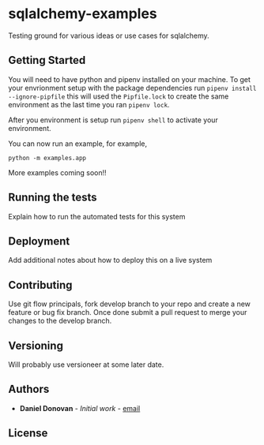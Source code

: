 # sqlalchemy-examples

Testing ground for various ideas or use cases for sqlalchemy.

## Getting Started

You will need to have python and pipenv installed on your machine. To get your envrionment setup with the package dependencies run `pipenv install --ignore-pipfile` this will used the `Pipfile.lock` to create the same environment as the last time you ran `pipenv lock`.

After you environment is setup run `pipenv shell` to activate your environment.

You can now run an example, for example,

```
python -m examples.app
```

More examples coming soon!!

## Running the tests

Explain how to run the automated tests for this system


## Deployment

Add additional notes about how to deploy this on a live system

## Contributing

Use git flow principals, fork develop branch to your repo and create a new feature or bug fix branch. Once done submit a pull request to merge your changes to the develop branch.

## Versioning

Will probably use versioneer at some later date.

## Authors

* **Daniel Donovan** - *Initial work* - [email](mailto:spitfiredd@gmail.com)

## License